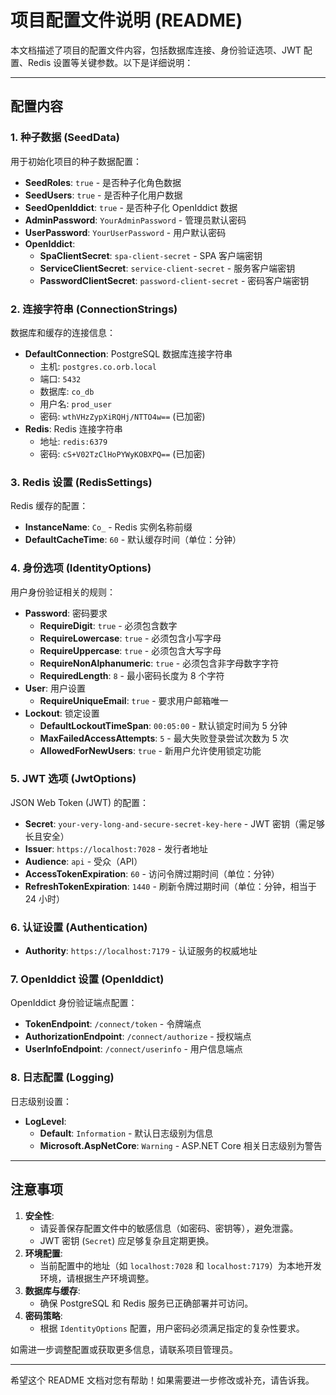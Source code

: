 # 项目配置文件说明 (README)

本文档描述了项目的配置文件内容，包括数据库连接、身份验证选项、JWT 配置、Redis 设置等关键参数。以下是详细说明：

---
## 配置内容

### 1. 种子数据 (SeedData)
用于初始化项目的种子数据配置：
- **SeedRoles**: `true` - 是否种子化角色数据
- **SeedUsers**: `true` - 是否种子化用户数据
- **SeedOpenIddict**: `true` - 是否种子化 OpenIddict 数据
- **AdminPassword**: `YourAdminPassword` - 管理员默认密码
- **UserPassword**: `YourUserPassword` - 用户默认密码
- **OpenIddict**:
    - **SpaClientSecret**: `spa-client-secret` - SPA 客户端密钥
    - **ServiceClientSecret**: `service-client-secret` - 服务客户端密钥
    - **PasswordClientSecret**: `password-client-secret` - 密码客户端密钥

### 2. 连接字符串 (ConnectionStrings)
数据库和缓存的连接信息：
- **DefaultConnection**: PostgreSQL 数据库连接字符串
    - 主机: `postgres.co.orb.local`
    - 端口: `5432`
    - 数据库: `co_db`
    - 用户名: `prod_user`
    - 密码: `wthVHzZypXiRQHj/NTTO4w==` (已加密)
- **Redis**: Redis 连接字符串
    - 地址: `redis:6379`
    - 密码: `cS+V02TzClHoPYWyKOBXPQ==` (已加密)

### 3. Redis 设置 (RedisSettings)
Redis 缓存的配置：
- **InstanceName**: `Co_` - Redis 实例名称前缀
- **DefaultCacheTime**: `60` - 默认缓存时间（单位：分钟）

### 4. 身份选项 (IdentityOptions)
用户身份验证相关的规则：
- **Password**: 密码要求
    - **RequireDigit**: `true` - 必须包含数字
    - **RequireLowercase**: `true` - 必须包含小写字母
    - **RequireUppercase**: `true` - 必须包含大写字母
    - **RequireNonAlphanumeric**: `true` - 必须包含非字母数字字符
    - **RequiredLength**: `8` - 最小密码长度为 8 个字符
- **User**: 用户设置
    - **RequireUniqueEmail**: `true` - 要求用户邮箱唯一
- **Lockout**: 锁定设置
    - **DefaultLockoutTimeSpan**: `00:05:00` - 默认锁定时间为 5 分钟
    - **MaxFailedAccessAttempts**: `5` - 最大失败登录尝试次数为 5 次
    - **AllowedForNewUsers**: `true` - 新用户允许使用锁定功能

### 5. JWT 选项 (JwtOptions)
JSON Web Token (JWT) 的配置：
- **Secret**: `your-very-long-and-secure-secret-key-here` - JWT 密钥（需足够长且安全）
- **Issuer**: `https://localhost:7028` - 发行者地址
- **Audience**: `api` - 受众（API）
- **AccessTokenExpiration**: `60` - 访问令牌过期时间（单位：分钟）
- **RefreshTokenExpiration**: `1440` - 刷新令牌过期时间（单位：分钟，相当于 24 小时）

### 6. 认证设置 (Authentication)
- **Authority**: `https://localhost:7179` - 认证服务的权威地址

### 7. OpenIddict 设置 (OpenIddict)
OpenIddict 身份验证端点配置：
- **TokenEndpoint**: `/connect/token` - 令牌端点
- **AuthorizationEndpoint**: `/connect/authorize` - 授权端点
- **UserInfoEndpoint**: `/connect/userinfo` - 用户信息端点

### 8. 日志配置 (Logging)
日志级别设置：
- **LogLevel**:
    - **Default**: `Information` - 默认日志级别为信息
    - **Microsoft.AspNetCore**: `Warning` - ASP.NET Core 相关日志级别为警告

---

## 注意事项
1. **安全性**:
    - 请妥善保存配置文件中的敏感信息（如密码、密钥等），避免泄露。
    - JWT 密钥 (`Secret`) 应足够复杂且定期更换。
2. **环境配置**:
    - 当前配置中的地址（如 `localhost:7028` 和 `localhost:7179`）为本地开发环境，请根据生产环境调整。
3. **数据库与缓存**:
    - 确保 PostgreSQL 和 Redis 服务已正确部署并可访问。
4. **密码策略**:
    - 根据 `IdentityOptions` 配置，用户密码必须满足指定的复杂性要求。

如需进一步调整配置或获取更多信息，请联系项目管理员。

--- 

希望这个 README 文档对您有帮助！如果需要进一步修改或补充，请告诉我。
